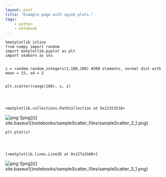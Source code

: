 ```yaml
---
layout: post
title: "Example page with ipynb plots."
tags:
    - python
    - notebook
---
```


    %matplotlib inline
    from numpy import random
    import matplotlib.pyplot as plt
    import seaborn as sns


    z = random.random_integers(1,100,100) #200 elements, normal dist with mean = 15, sd = 2


    plt.scatter(range(100), z, z)




    <matplotlib.collections.PathCollection at 0x12353518>




![png](sampleScatter_files/sampleScatter_2_1.png)
![png]({{ site.baseurl}}notebooks/sampleScatter_files/sampleScatter_2_1.png)


    plt.plot(z)




    [<matplotlib.lines.Line2D at 0x127a3160>]




![png](sampleScatter_files/sampleScatter_3_1.png)
![png]({{ site.baseurl}}notebooks/sampleScatter_files/sampleScatter_3_1.png)
